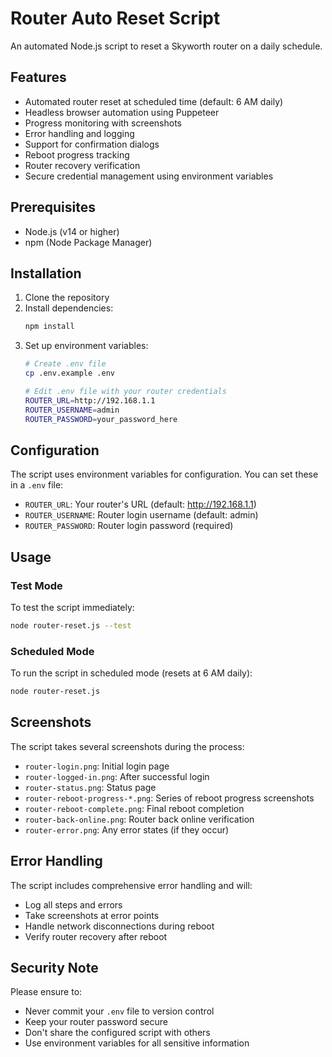 # Router Auto Reset Script

An automated Node.js script to reset a Skyworth router on a daily schedule.

## Features

- Automated router reset at scheduled time (default: 6 AM daily)
- Headless browser automation using Puppeteer
- Progress monitoring with screenshots
- Error handling and logging
- Support for confirmation dialogs
- Reboot progress tracking
- Router recovery verification
- Secure credential management using environment variables

## Prerequisites

- Node.js (v14 or higher)
- npm (Node Package Manager)

## Installation

1. Clone the repository
2. Install dependencies:
   ```bash
   npm install
   ```
3. Set up environment variables:
   ```bash
   # Create .env file
   cp .env.example .env
   
   # Edit .env file with your router credentials
   ROUTER_URL=http://192.168.1.1
   ROUTER_USERNAME=admin
   ROUTER_PASSWORD=your_password_here
   ```

## Configuration

The script uses environment variables for configuration. You can set these in a `.env` file:

- `ROUTER_URL`: Your router's URL (default: http://192.168.1.1)
- `ROUTER_USERNAME`: Router login username (default: admin)
- `ROUTER_PASSWORD`: Router login password (required)

## Usage

### Test Mode
To test the script immediately:
```bash
node router-reset.js --test
```

### Scheduled Mode
To run the script in scheduled mode (resets at 6 AM daily):
```bash
node router-reset.js
```

## Screenshots

The script takes several screenshots during the process:
- `router-login.png`: Initial login page
- `router-logged-in.png`: After successful login
- `router-status.png`: Status page
- `router-reboot-progress-*.png`: Series of reboot progress screenshots
- `router-reboot-complete.png`: Final reboot completion
- `router-back-online.png`: Router back online verification
- `router-error.png`: Any error states (if they occur)

## Error Handling

The script includes comprehensive error handling and will:
- Log all steps and errors
- Take screenshots at error points
- Handle network disconnections during reboot
- Verify router recovery after reboot

## Security Note

Please ensure to:
- Never commit your `.env` file to version control
- Keep your router password secure
- Don't share the configured script with others
- Use environment variables for all sensitive information 